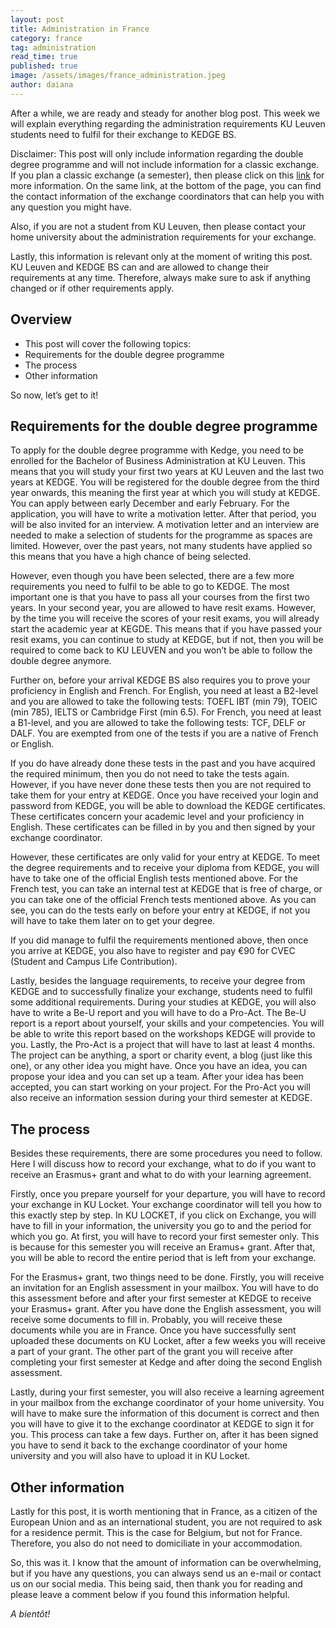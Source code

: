 ```yaml
---
layout: post
title: Administration in France
category: france
tag: administration
read_time: true
published: true
image: /assets/images/france_administration.jpeg
author: daiana
---
```

After a while, we are ready and steady for another blog post. This week we will explain everything regarding the administration requirements KU Leuven students need to fulfil for their exchange to KEDGE BS.

Disclaimer: This post will only include information regarding the double degree programme and will not include information for a classic exchange. If you plan a classic exchange (a semester), then please click on this [link](https://feb.kuleuven.be/eng/international/going-abroad/exchanges) for more information. On the same link, at the bottom of the page, you can find the contact information of the exchange coordinators that can help you with any question you might have.

Also, if you are not a student from KU Leuven, then please contact your home university about the administration requirements for your exchange. 

Lastly, this information is relevant only at the moment of writing this post. KU Leuven and KEDGE BS can and are allowed to change their requirements at any time. Therefore, always make sure to ask if anything changed or if other requirements apply.

## Overview

- This post will cover the following topics:
- Requirements for the double degree programme
- The process 
- Other information

So now, let’s get to it!

## Requirements for the double degree programme
To apply for the double degree programme with Kedge, you need to be enrolled for the Bachelor of Business Administration at KU Leuven. This means that you will study your first two years at KU Leuven and the last two years at KEDGE. You will be registered for the double degree from the third year onwards, this meaning the first year at which you will study at KEDGE. 
You can apply between early December and early February. For the application, you will have to write a motivation letter. After that period, you will be also invited for an interview. A motivation letter and an interview are needed to make a selection of students for the programme as spaces are limited. However, over the past years, not many students have applied so this means that you have a high chance of being selected.

However, even though you have been selected, there are a few more requirements you need to fulfil to be able to go to KEDGE. The most important one is that you have to pass all your courses from the first two years. In your second year, you are allowed to have resit exams. However, by the time you will receive the scores of your resit exams, you will already start the academic year at KEGDE. This means that if you have passed your resit exams, you can continue to study at KEDGE, but if not, then you will be required to come back to KU LEUVEN and you won’t be able to follow the double degree anymore. 

Further on, before your arrival KEDGE BS also requires you to prove your proficiency in English and French. For English, you need at least a B2-level and you are allowed to take the following tests: TOEFL IBT (min 79), TOEIC (min 785), IELTS or Cambridge First (min 6.5). For French, you need at least a B1-level, and you are allowed to take the following tests: TCF, DELF or DALF. You are exempted from one of the tests if you are a native of French or English.

If you do have already done these tests in the past and you have acquired the required minimum, then you do not need to take the tests again. However, if you have never done these tests then you are not required to take them for your entry at KEDGE. Once you have received your login and password from KEDGE, you will be able to download the KEDGE certificates. These certificates concern your academic level and your proficiency in English. These certificates can be filled in by you and then signed by your exchange coordinator. 

However, these certificates are only valid for your entry at KEDGE. To meet the degree requirements and to receive your diploma from KEDGE, you will have to take one of the official English tests mentioned above. For the French test, you can take an internal test at KEDGE that is free of charge, or you can take one of the official French tests mentioned above.  As you can see, you can do the tests early on before your entry at KEDGE, if not you will have to take them later on to get your degree.

If you did manage to fulfil the requirements mentioned above, then once you arrive at KEDGE, you also have to register and pay €90 for CVEC (Student and Campus Life Contribution).

Lastly, besides the language requirements, to receive your degree from KEDGE and to successfully finalize your exchange, students need to fulfil some additional requirements. During your studies at KEDGE, you will also have to write a Be-U report and you will have to do a Pro-Act. The Be-U report is a report about yourself, your skills and your competencies. You will be able to write this report based on the workshops KEDGE will provide to you. Lastly, the Pro-Act is a project that will have to last at least 4 months. The project can be anything, a sport or charity event, a blog (just like this one), or any other idea you might have. Once you have an idea, you can propose your idea and you can set up a team. After your idea has been accepted, you can start working on your project. For the Pro-Act you will also receive an information session during your third semester at KEDGE. 

## The process
Besides these requirements, there are some procedures you need to follow. Here I will discuss how to record your exchange, what to do if you want to receive an Erasmus+ grant and what to do with your learning agreement.

Firstly, once you prepare yourself for your departure, you will have to record your exchange in KU Locket. Your exchange coordinator will tell you how to this exactly step by step. In KU LOCKET, if you click on Exchange, you will have to fill in your information, the university you go to and the period for which you go. At first, you will have to record your first semester only. This is because for this semester you will receive an Eramus+ grant. After that, you will be able to record the entire period that is left from your exchange. 

For the Erasmus+ grant, two things need to be done. Firstly, you will receive an invitation for an English assessment in your mailbox. You will have to do this assessment before and after your first semester at KEDGE to receive your Erasmus+ grant. After you have done the English assessment, you will receive some documents to fill in. Probably, you will receive these documents while you are in France. Once you have successfully sent uploaded these documents on KU Locket, after a few weeks you will receive a part of your grant. The other part of the grant you will receive after completing your first semester at Kedge and after doing the second English assessment.

Lastly, during your first semester, you will also receive a learning agreement in your mailbox from the exchange coordinator of your home university. You will have to make sure the information of this document is correct and then you will have to give it to the exchange coordinator at KEDGE to sign it for you. This process can take a few days. Further on, after it has been signed you have to send it back to the exchange coordinator of your home university and you will also have to upload it in KU Locket.

## Other information
Lastly for this post, it is worth mentioning that in France, as a citizen of the European Union and as an international student, you are not required to ask for a residence permit. This is the case for Belgium, but not for France. Therefore, you also do not need to domiciliate in your accommodation.

So, this was it. I know that the amount of information can be overwhelming, but if you have any questions, you can always send us an e-mail or contact us on our social media. This being said, then thank you for reading and please leave a comment below if you found this information helpful.

_A bientôt!_
